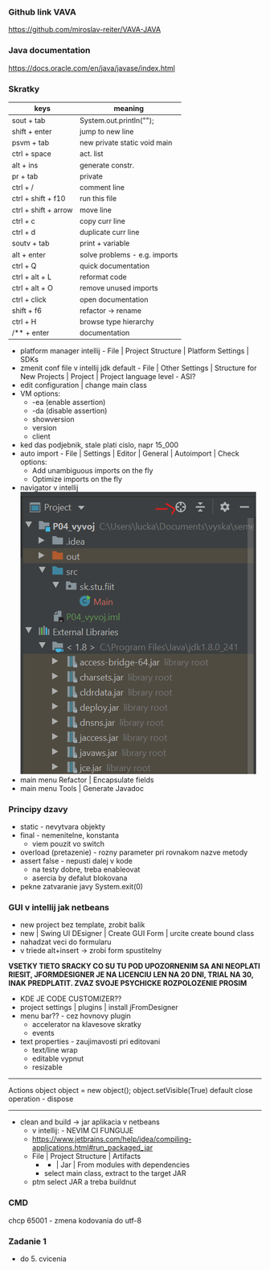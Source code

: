 ### Github link VAVA
https://github.com/miroslav-reiter/VAVA-JAVA

### Java documentation
https://docs.oracle.com/en/java/javase/index.html

### Skratky
| keys                 | meaning                       |
| -------------------- | ----------------------------- |
| sout + tab           | System.out.println("");       |
| shift + enter        | jump to new line              |
| psvm + tab           | new private static void main  |
| ctrl + space         | act. list                     |
| alt + ins            | generate constr.              |
| pr + tab             | private                       |
| ctrl + /             | comment line                  |
| ctrl + shift + f10   | run this file                 |
| ctrl + shift + arrow | move line                     |
| ctrl + c             | copy curr line                |
| ctrl + d             | duplicate curr line           |
| soutv + tab          | print + variable              |
| alt + enter          | solve problems - e.g. imports |
| ctrl + Q             | quick documentation           |
| ctrl + alt + L       | reformat code                 |
| ctrl + alt + O       | remove unused imports         |
| ctrl + click         | open documentation            |
| shift + f6           | refactor -> rename            |
| ctrl + H             | browse type hierarchy         |
| /** + enter          | documentation                 |


- platform manager intellij - File | Project Structure | Platform Settings | SDKs
- zmenit conf file v intellij jdk default - File | Other Settings | Structure for New Projects | Project | Project language level - ASI?
- edit configuration | change main class
- VM options:
  - -ea (enable assertion)
  - -da (disable assertion)
  - showversion
  - version
  - client
- ked das podjebnik, stale plati cislo, napr 15_000
- auto import - File | Settings | Editor | General | Autoimport | Check options:
  - Add unambiguous imports on the fly
  - Optimize imports on the fly
- navigator v intellij <br> ![navigator intellij](images/navigator-intellij.png)
- main menu Refactor | Encapsulate fields
- main menu Tools | Generate Javadoc


### Principy dzavy
- static - nevytvara objekty
- final - nemenitelne, konstanta
  - viem pouzit vo switch
- overload (pretazenie) - rozny parameter pri rovnakom nazve metody
- assert false - nepusti dalej v kode
  - na testy dobre, treba enableovat
  - asercia by defalut blokovana
- pekne zatvaranie javy System.exit(0)


### GUI v intellij jak netbeans
- new project bez template, zrobit balik
- new | Swing UI DEsigner | Create GUI Form | urcite create bound class
- nahadzat veci do formularu
- v triede alt+insert -> zrobi form spustitelny

__VSETKY TIETO SRACKY CO SU TU POD UPOZORNENIM SA ANI NEOPLATI RIESIT, JFORMDESIGNER JE NA LICENCIU LEN NA 20 DNI, TRIAL NA 30, INAK PREDPLATIT. ZVAZ SVOJE PSYCHICKE ROZPOLOZENIE PROSIM__
- KDE JE CODE CUSTOMIZER??
- project settings | plugins | install jFromDesigner
- menu bar?? - cez hovnovy plugin
  - accelerator na klavesove skratky
  - events
- text properties - zaujimavosti pri editovani
  - text/line wrap
  - editable vypnut
  - resizable

---
Actions
object object = new object();
object.setVisible(True)
default close operation - dispose

---


- clean and build -> jar aplikacia v netbeans
  - v intellij: - NEVIM CI FUNGUJE
  - https://www.jetbrains.com/help/idea/compiling-applications.html#run_packaged_jar
  - File | Project Structure | Artifacts
    - + | Jar | From modules with dependencies
    - select main class, extract to the target JAR
  - ptm select JAR a treba buildnut


### CMD
chcp 65001 - zmena kodovania do utf-8


### Zadanie 1
- do 5. cvicenia
